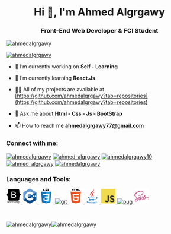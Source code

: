 <h1 align="center">Hi 👋, I'm Ahmed Algrgawy</h1>
<h3 align="center">Front-End Web Developer & FCI Student</h3>

<p align="left"> <img src="https://komarev.com/ghpvc/?username=ahmedalgrgawy&label=Profile%20views&color=0e75b6&style=flat" alt="ahmedalgrgawy" /> </p>

<p align="left"> <a href="https://twitter.com/ahmedalgrgawy" target="blank"><img src="https://img.shields.io/twitter/follow/ahmedalgrgawy?logo=twitter&style=for-the-badge" alt="ahmedalgrgawy" /></a> </p>

- 🔭 I’m currently working on **Self - Learning**

- 🌱 I’m currently learning **React.Js**

- 👨‍💻 All of my projects are available at [https://github.com/ahmedalgrgawy?tab=repositories](https://github.com/ahmedalgrgawy?tab=repositories)

- 💬 Ask me about **Html - Css - Js - BootStrap**

- 📫 How to reach me **ahmedalgrgawy77@gmail.com**

<h3 align="left">Connect with me:</h3>
<p align="left">
<a href="https://twitter.com/ahmedalgrgawy" target="blank"><img align="center" src="https://raw.githubusercontent.com/rahuldkjain/github-profile-readme-generator/master/src/images/icons/Social/twitter.svg" alt="ahmedalgrgawy" height="30" width="40" /></a>
<a href="https://linkedin.com/in/ahmed-algrgawy" target="blank"><img align="center" src="https://raw.githubusercontent.com/rahuldkjain/github-profile-readme-generator/master/src/images/icons/Social/linked-in-alt.svg" alt="ahmed-algrgawy" height="30" width="40" /></a>
<a href="https://fb.com/ahmedalgrgawy10" target="blank"><img align="center" src="https://raw.githubusercontent.com/rahuldkjain/github-profile-readme-generator/master/src/images/icons/Social/facebook.svg" alt="ahmedalgrgawy10" height="30" width="40" /></a>
<a href="https://instagram.com/ahmed_algrgawy" target="blank"><img align="center" src="https://raw.githubusercontent.com/rahuldkjain/github-profile-readme-generator/master/src/images/icons/Social/instagram.svg" alt="ahmed_algrgawy" height="30" width="40" /></a>
<a href="https://codeforces.com/profile/ahmedalgrgawy" target="blank"><img align="center" src="https://raw.githubusercontent.com/rahuldkjain/github-profile-readme-generator/master/src/images/icons/Social/codeforces.svg" alt="ahmedalgrgawy" height="30" width="40" /></a>
</p>

<h3 align="left">Languages and Tools:</h3>
<p align="left"> <a href="https://getbootstrap.com" target="_blank" rel="noreferrer"> <img src="https://raw.githubusercontent.com/devicons/devicon/master/icons/bootstrap/bootstrap-plain-wordmark.svg" alt="bootstrap" width="40" height="40"/> </a> <a href="https://www.w3schools.com/cpp/" target="_blank" rel="noreferrer"> <img src="https://raw.githubusercontent.com/devicons/devicon/master/icons/cplusplus/cplusplus-original.svg" alt="cplusplus" width="40" height="40"/> </a> <a href="https://www.w3schools.com/css/" target="_blank" rel="noreferrer"> <img src="https://raw.githubusercontent.com/devicons/devicon/master/icons/css3/css3-original-wordmark.svg" alt="css3" width="40" height="40"/> </a> <a href="https://git-scm.com/" target="_blank" rel="noreferrer"> <img src="https://www.vectorlogo.zone/logos/git-scm/git-scm-icon.svg" alt="git" width="40" height="40"/> </a> <a href="https://www.w3.org/html/" target="_blank" rel="noreferrer"> <img src="https://raw.githubusercontent.com/devicons/devicon/master/icons/html5/html5-original-wordmark.svg" alt="html5" width="40" height="40"/> </a> <a href="https://www.java.com" target="_blank" rel="noreferrer"> <img src="https://raw.githubusercontent.com/devicons/devicon/master/icons/java/java-original.svg" alt="java" width="40" height="40"/> </a> <a href="https://developer.mozilla.org/en-US/docs/Web/JavaScript" target="_blank" rel="noreferrer"> <img src="https://raw.githubusercontent.com/devicons/devicon/master/icons/javascript/javascript-original.svg" alt="javascript" width="40" height="40"/> </a> <a href="https://pugjs.org" target="_blank" rel="noreferrer"> <img src="https://cdn.worldvectorlogo.com/logos/pug.svg" alt="pug" width="40" height="40"/> </a> <a href="https://sass-lang.com" target="_blank" rel="noreferrer"> <img src="https://raw.githubusercontent.com/devicons/devicon/master/icons/sass/sass-original.svg" alt="sass" width="40" height="40"/> </a> </p>

<img src="https://user-images.githubusercontent.com/71278733/172068867-ba3de80b-dc63-44c0-a31b-0ba74c244163.gif" width="500" height="3">

<img src="https://github-readme-stats.vercel.app/api?username=ahmedalgrgawy&show_icons=true&locale=en&bg_color=0D1117&hide_border=true&theme=discord_old_blurple" alt="ahmedalgrgawy" align="left"/> <img src="https://github-readme-stats.vercel.app/api/top-langs?username=ahmedalgrgawy&show_icons=true&locale=en&layout=compact&bg_color=0D1117&hide_border=true&theme=discord_old_blurple" alt="ahmedalgrgawy"/>

